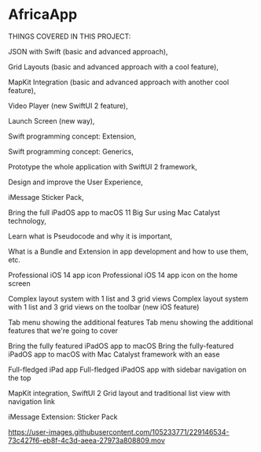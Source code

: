 # AfricaApp
THINGS COVERED IN THIS PROJECT:

JSON with Swift (basic and advanced approach),

Grid Layouts (basic and advanced approach with a cool feature),

MapKit Integration (basic and advanced approach with another cool feature),

Video Player (new SwiftUI 2 feature),

Launch Screen (new way),

Swift programming concept: Extension,

Swift programming concept: Generics,

Prototype the whole application with SwiftUI 2 framework,

Design and improve the User Experience,

iMessage Sticker Pack,

Bring the full iPadOS app to macOS 11 Big Sur using Mac Catalyst technology,

Learn what is Pseudocode and why it is important,

What is a Bundle and Extension in app development and how to use them, etc.

Professional iOS 14 app icon
Professional iOS 14 app icon on the home screen

Complex layout system with 1 list and 3 grid views
Complex layout system with 1 list and 3 grid views on the toolbar (new iOS feature)

Tab menu showing the additional features
Tab menu showing the additional features that we're going to cover

Bring the fully featured iPadOS app to macOS
Bring the fully-featured iPadOS app to macOS with Mac Catalyst framework with an ease

Full-fledged iPad app
Full-fledged iPadOS app with sidebar navigation on the top


MapKit integration, SwiftUI 2 Grid layout and traditional list view with navigation link


iMessage Extension: Sticker Pack



https://user-images.githubusercontent.com/105233771/229146534-73c427f6-eb8f-4c3d-aeea-27973a808809.mov



